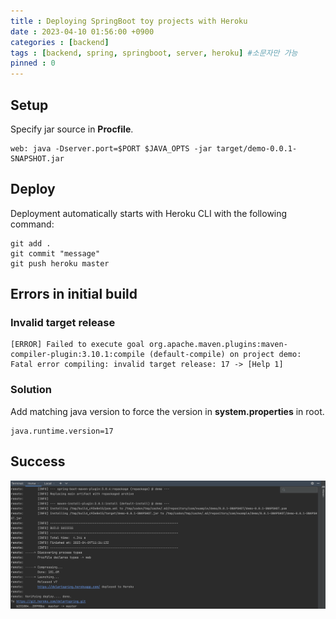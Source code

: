 ```yaml
---
title : Deploying SpringBoot toy projects with Heroku
date : 2023-04-10 01:56:00 +0900
categories : [backend]
tags : [backend, spring, springboot, server, heroku] #소문자만 가능
pinned : 0
---
```

## Setup
Specify jar source in <b>Procfile</b>.

```
web: java -Dserver.port=$PORT $JAVA_OPTS -jar target/demo-0.0.1-SNAPSHOT.jar
```


## Deploy
Deployment automatically starts with Heroku CLI with the following command:

```
git add .
git commit "message"
git push heroku master
```

## Errors in initial build

### Invalid target release
```
[ERROR] Failed to execute goal org.apache.maven.plugins:maven-compiler-plugin:3.10.1:compile (default-compile) on project demo: Fatal error compiling: invalid target release: 17 -> [Help 1]
```

### Solution
Add matching java version to force the version in <b>system.properties</b> in root.
```
java.runtime.version=17
```

## Success
![Heroku Initial Build](/assets/img/posts/heroku_init_build.png)